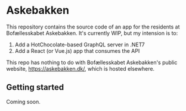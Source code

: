 # Askebakken

This repository contains the source code of an app for the residents at Bofællesskabet Askebakken. It's currently WIP, but my intension is to:

1. Add a HotChocolate-based GraphQL server in .NET7
2. Add a React (or Vue.js) app that consumes the API

This repo has nothing to do with Bofællesskabet Askebakken's public website, https://askebakken.dk/, which is hosted elsewhere.

## Getting started

Coming soon.
